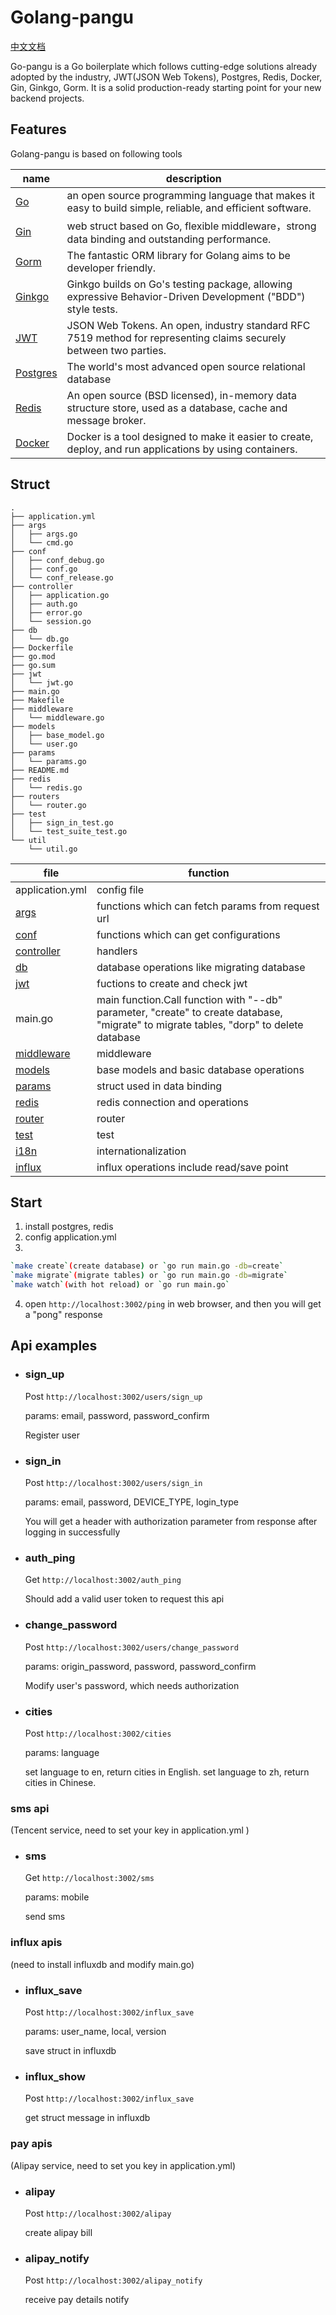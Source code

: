 # Golang-pangu
[中文文档](https://github.com/ExcitingFrog/go-pangu/blob/master/READMECN.md)

Go-pangu is a Go boilerplate which follows cutting-edge solutions already adopted by the industry,  JWT(JSON Web Tokens), Postgres, Redis, Docker,  Gin, Ginkgo, Gorm. It is a solid production-ready starting point for your new backend projects.

## Features
Golang-pangu is based on following tools

|name|description|
|------|--------|
|[Go](https://github.com/golang/go)|an open source programming language that makes it easy to build simple, reliable, and efficient software.|
|[Gin](https://github.com/gin-gonic/gin)|web struct based on Go, flexible middleware，strong data binding and outstanding performance.|
|[Gorm](https://github.com/go-gorm/gorm)|The fantastic ORM library for Golang aims to be developer friendly.|
|[Ginkgo](https://github.com/onsi/ginkgo)|Ginkgo builds on Go's testing package, allowing expressive Behavior-Driven Development ("BDD") style tests.|
|[JWT](https://jwt.io/)|JSON Web Tokens. An open, industry standard RFC 7519 method for representing claims securely between two parties.|
|[Postgres](https://www.postgresql.org/)|The world's most advanced open source relational database|
|[Redis](https://redis.io/)|An open source (BSD licensed), in-memory data structure store, used as a database, cache and message broker.|
|[Docker](https://www.docker.com/)|Docker is a tool designed to make it easier to create, deploy, and run applications by using containers.|

## Struct
```
.
├── application.yml  
├── args
│   ├── args.go
│   └── cmd.go
├── conf  
│   ├── conf_debug.go
│   ├── conf.go
│   └── conf_release.go
├── controller
│   ├── application.go
│   ├── auth.go
│   ├── error.go
│   └── session.go
├── db  
│   └── db.go
├── Dockerfile
├── go.mod
├── go.sum
├── jwt  
│   └── jwt.go
├── main.go
├── Makefile  
├── middleware  
│   └── middleware.go
├── models  
│   ├── base_model.go
│   └── user.go
├── params  
│   └── params.go
├── README.md
├── redis
│   └── redis.go
├── routers  
│   └── router.go
├── test
│   ├── sign_in_test.go
│   └── test_suite_test.go
└── util
    └── util.go
```

|file|function|
|------|--------|
|application.yml|config file|
|[args](https://github.com/ExcitingFrog/go-pangu/tree/master/args)|functions which can fetch params from request url|
|[conf](https://github.com/ExcitingFrog/go-pangu/tree/master/conf)|functions which can get configurations|
|[controller](https://github.com/ExcitingFrog/go-pangu/tree/master/controller)|handlers|
|[db](https://github.com/ExcitingFrog/go-pangu/tree/master/db)|database operations like migrating database|
|[jwt](https://github.com/ExcitingFrog/go-pangu/tree/master/jwt)|fuctions to create and check jwt|
|main.go|main function.Call function with "--db" parameter, "create" to create database, "migrate" to migrate tables, "dorp" to delete database|
|[middleware](https://github.com/ExcitingFrog/go-pangu/tree/master/middleware)|middleware|
|[models](https://github.com/ExcitingFrog/go-pangu/tree/master/models)|base models and basic database operations|
|[params](https://github.com/ExcitingFrog/go-pangu/tree/master/params)|struct used in data binding|
|[redis](https://github.com/ExcitingFrog/go-pangu/tree/master/redis)|redis connection and operations|
|[router](https://github.com/ExcitingFrog/go-pangu/tree/master/routers)|router|
|[test](https://github.com/ExcitingFrog/go-pangu/tree/master/test)|test|
|[i18n](https://github.com/ExcitingFrog/go-pangu/tree/master/i18n)|internationalization|
|[influx](https://github.com/ExcitingFrog/go-pangu/tree/master/influx)|influx operations include read/save point|


## Start

1. install postgres, redis
2. config application.yml
3.
```sh
`make create`(create database) or `go run main.go -db=create`
`make migrate`(migrate tables) or `go run main.go -db=migrate`
`make watch`(with hot reload) or `go run main.go`
```
4. open `http://localhost:3002/ping` in web browser, and then you will get a "pong" response

## Api examples

* ### sign_up

  Post `http://localhost:3002/users/sign_up`

  params: email, password, password_confirm

  Register user

* ### sign_in

  Post `http://localhost:3002/users/sign_in`

  params: email, password, DEVICE_TYPE, login_type

  You will get a header with authorization parameter from response after logging in successfully

* ### auth_ping

  Get `http://localhost:3002/auth_ping`

  Should add a valid user token to request this api

* ### change_password

  Post `http://localhost:3002/users/change_password`

  params: origin_password, password, password_confirm

  Modify user's password, which needs authorization

* ### cities

    Post `http://localhost:3002/cities`

    params: language

    set language to en, return cities in English.
    set language to zh, return cities in Chinese.


### sms api
(Tencent service, need to set your key in application.yml )

* ### sms

  Get `http://localhost:3002/sms`

  params: mobile

  send sms

### influx apis
(need to install influxdb and modify main.go)

* ### influx_save

  Post `http://localhost:3002/influx_save`

  params: user_name, local, version

  save struct in influxdb

* ### influx_show

  Post `http://localhost:3002/influx_save`

  get struct message in influxdb

### pay apis
(Alipay service, need to set you key in application.yml)
* ### alipay

  Post `http://localhost:3002/alipay`

  create alipay bill

* ### alipay_notify

    Post `http://localhost:3002/alipay_notify`

    receive pay details notify
